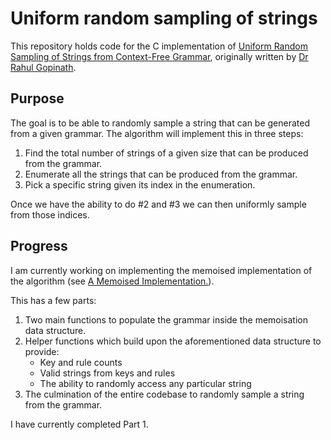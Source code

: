 # Uniform random sampling of strings 

This repository holds code for the C implementation of [Uniform Random Sampling of Strings from Context-Free Grammar](https://rahul.gopinath.org/post/2021/07/27/random-sampling-from-context-free-grammar/#a-memoized-implementation), originally written by [Dr Rahul Gopinath](https://www.sydney.edu.au/engineering/about/our-people/academic-staff/rahul-gopinath.html). 

## Purpose

The goal is to be able to randomly sample a string that can be generated from a given grammar.  The algorithm will implement this in three steps:

1. Find the total number of strings of a given size that can be produced from the grammar.
2. Enumerate all the strings that can be produced from the grammar.
3. Pick a specific string given its index in the enumeration.

Once we have the ability to do #2 and #3 we can then uniformly sample from those indices.

## Progress

I am currently working on implementing the memoised implementation of the algorithm (see [A Memoised Implementation.](https://rahul.gopinath.org/post/2021/07/27/random-sampling-from-context-free-grammar/#a-memoized-implementation)).

This has a few parts:
1. Two main functions to populate the grammar inside the memoisation data structure.
2. Helper functions which build upon the aforementioned data structure to provide:
    - Key and rule counts
    - Valid strings from keys and rules 
    - The ability to randomly access any particular string
3. The culmination of the entire codebase to randomly sample a string from the grammar.

I have currently completed Part 1.

